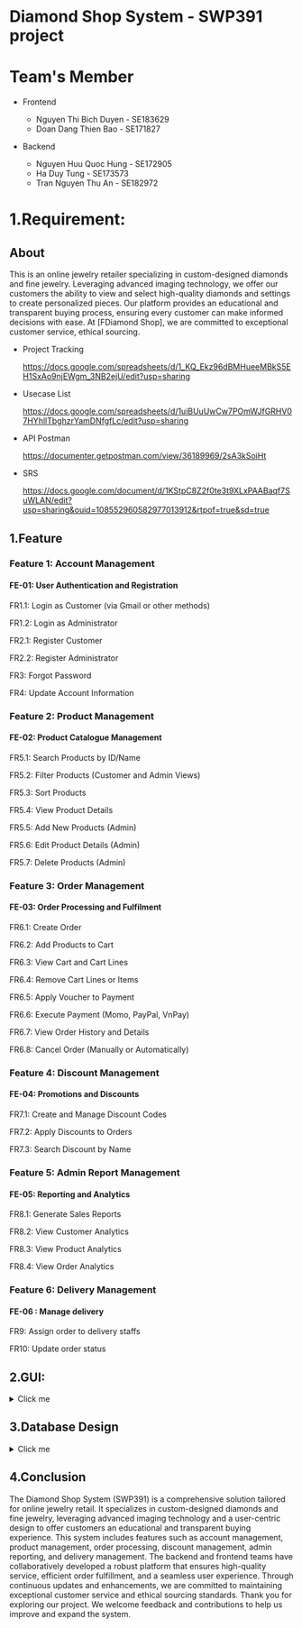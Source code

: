 # Diamond Shop System - SWP391 project
# Team's Member

- Frontend
  
  - Nguyen Thi Bich Duyen - SE183629
  - Doan Dang Thien Bao - SE171827
    
- Backend
  
  - Nguyen Huu Quoc Hung - SE172905
  - Ha Duy Tung - SE173573
  - Tran Nguyen Thu An - SE182972
# 1.Requirement:
## About

This is an online jewelry retailer specializing in custom-designed diamonds and fine jewelry. Leveraging advanced imaging technology, we offer our customers the ability to view and select high-quality diamonds and settings to create personalized pieces. Our platform provides an educational and transparent buying process, ensuring every customer can make informed decisions with ease. At [FDiamond Shop], we are committed to exceptional customer service, ethical sourcing.
- Project Tracking
  
  https://docs.google.com/spreadsheets/d/1_KQ_Ekz96dBMHueeMBkS5EH1SxAo9njEWgm_3NB2ejU/edit?usp=sharing
  
- Usecase List

  https://docs.google.com/spreadsheets/d/1uiBUuUwCw7POmWJfGRHV07HYhllTbghzrYamDNfgfLc/edit?usp=sharing

- API Postman

  https://documenter.getpostman.com/view/36189969/2sA3kSoiHt
  
- SRS

  https://docs.google.com/document/d/1KStpC8Z2f0te3t9XLxPAABaqf7SuWLAN/edit?usp=sharing&ouid=108552960582977013912&rtpof=true&sd=true
## 1.Feature
### Feature 1: Account Management
#### FE-01: User Authentication and Registration
FR1.1: Login as Customer (via Gmail or other methods)

FR1.2: Login as Administrator

FR2.1: Register Customer

FR2.2: Register Administrator

FR3: Forgot Password

FR4: Update Account Information

### Feature 2: Product Management
#### FE-02: Product Catalogue Management
FR5.1: Search Products by ID/Name

FR5.2: Filter Products (Customer and Admin Views)

FR5.3: Sort Products

FR5.4: View Product Details

FR5.5: Add New Products (Admin)

FR5.6: Edit Product Details (Admin)

FR5.7: Delete Products (Admin)

### Feature 3: Order Management
#### FE-03: Order Processing and Fulfilment
FR6.1: Create Order

FR6.2: Add Products to Cart

FR6.3: View Cart and Cart Lines

FR6.4: Remove Cart Lines or Items

FR6.5: Apply Voucher to Payment

FR6.6: Execute Payment (Momo, PayPal, VnPay)

FR6.7: View Order History and Details

FR6.8: Cancel Order (Manually or Automatically)

### Feature 4: Discount Management
#### FE-04: Promotions and Discounts
FR7.1: Create and Manage Discount Codes

FR7.2: Apply Discounts to Orders

FR7.3: Search Discount by Name

### Feature 5: Admin Report Management
#### FE-05: Reporting and Analytics
FR8.1: Generate Sales Reports

FR8.2: View Customer Analytics

FR8.3: View Product Analytics

FR8.4: View Order Analytics

### Feature 6: Delivery Management
#### FE-06 : Manage delivery
FR9: Assign order to delivery staffs

FR10: Update order status
## 2.GUI:
<details>
  <summary>Click me</summary><br>
  
### 2.1 Customer Pages
#### Sign in & Sign up page
![image](https://github.com/user-attachments/assets/c0f06bfb-a845-4b98-82b2-712a5cf059bb)
![image](https://github.com/user-attachments/assets/a0d353a9-c831-4477-9dd8-01521d7893e6)
#### Home page
![image](https://github.com/user-attachments/assets/0a309469-f200-4406-8200-a545b41066ae)
#### Product page
![image](https://github.com/user-attachments/assets/f2a2c754-7aeb-4f6a-b10f-c863d8853d98)
#### Product details page
![image](https://github.com/user-attachments/assets/53c16d8d-dd76-4661-aa08-ea3043e1af2f)
#### Shopping Cart page
![image](https://github.com/user-attachments/assets/36bf6037-0ee8-4635-a9f2-829940301409)
#### Discount Code page
![image](https://github.com/user-attachments/assets/7771cd5a-f412-47d6-85c3-afd8b5ddcc38)
#### Checkout page
![image](https://github.com/user-attachments/assets/1e571ed5-963a-435d-858d-59f1ca38ff4d)
#### Successful payment page
![image](https://github.com/user-attachments/assets/c32c7dde-b2b6-4b2c-9a6b-3c0e87e65324)
#### Order history page
![image](https://github.com/user-attachments/assets/e78e3e65-5c28-4ebc-9181-0ab76be52b98)
#### Account detail page
![image](https://github.com/user-attachments/assets/eac5d948-2853-4c44-8882-90b281ee472b)
### 2.2 Admin Pages
#### Sign in % Sign up page
![image](https://github.com/user-attachments/assets/d7133f09-6dbb-40cd-ba78-bfb2fdac788c)
#### Manage staffs page
![image](https://github.com/user-attachments/assets/67279aa5-06a3-42aa-8e22-21cf562ab254)
#### Add new staff page
![image](https://github.com/user-attachments/assets/30b2efc8-bce9-4301-8ee3-fd0224c16d8e)
#### Manage products page
![image](https://github.com/user-attachments/assets/67477c60-695d-4f8b-b272-8ea029e85360)
#### Add new product page
![image](https://github.com/user-attachments/assets/4eca187f-ab9e-4b2b-967d-72c82dfa708d)
#### Manage orders page
![image](https://github.com/user-attachments/assets/6a7f80d7-368b-4267-b54c-610ec8071175)
#### Order detail page
![image](https://github.com/user-attachments/assets/4c892bc3-6390-46bf-ab12-352154074915)
#### Add new discount page
![image](https://github.com/user-attachments/assets/44020d25-080f-42cd-82b6-b28f5f0d6e2a)
</details>

## 3.Database Design
<details>
  <summary>Click me</summary><br>

### ERD
https://drive.google.com/file/d/1p8GJO6FrXx7xXIC5sYxDu3W2-M5W4R72/view?usp=sharing
![image](https://github.com/user-attachments/assets/7d2dd642-c1b7-4fd3-8e90-9c79b51d3697)
</details>

## 4.Conclusion
The Diamond Shop System (SWP391) is a comprehensive solution tailored for online jewelry retail. It specializes in custom-designed diamonds and fine jewelry, leveraging advanced imaging technology and a user-centric design to offer customers an educational and transparent buying experience. This system includes features such as account management, product management, order processing, discount management, admin reporting, and delivery management. The backend and frontend teams have collaboratively developed a robust platform that ensures high-quality service, efficient order fulfillment, and a seamless user experience. Through continuous updates and enhancements, we are committed to maintaining exceptional customer service and ethical sourcing standards. Thank you for exploring our project. We welcome feedback and contributions to help us improve and expand the system.
